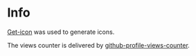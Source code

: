 # Info

[Get-icon](https://github.com/get-icon/geticon) was used to generate icons.

The views counter is delivered by
[github-profile-views-counter](https://github.com/antonkomarev/github-profile-views-counter).
